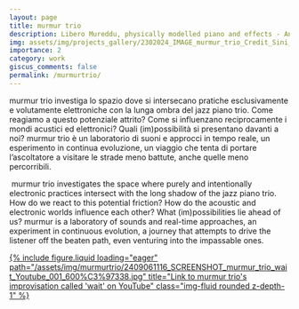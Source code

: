```yaml
---
layout: page
title: murmur trio
description: Libero Mureddu, physically modelled piano and effects - Andrea Grossi, double bass - Cristiano Calcagnile, drums and objects
img: assets/img/projects_gallery/2302024_IMAGE_murmur_trio_Credit_Sini_Makinen_001_700x700.jpeg
importance: 2
category: work
giscus_comments: false
permalink: /murmurtrio/
---
```

murmur trio investiga lo spazio dove si intersecano pratiche esclusivamente e volutamente elettroniche con la lunga ombra del jazz piano trio. Come reagiamo a questo potenziale attrito? Come si influenzano reciprocamente i mondi acustici ed elettronici? Quali (im)possibilità si presentano davanti a noi? 
murmur trio è un laboratorio di suoni e approcci in tempo reale, un esperimento in continua evoluzione, un viaggio che tenta di portare l’ascoltatore a visitare le strade meno battute, anche quelle meno percorribili.

​
murmur trio investigates the space where purely and intentionally electronic practices intersect with the long shadow of the jazz piano trio. How do we react to this potential friction? How do the acoustic and electronic worlds influence each other? What (im)possibilities lie ahead of us? 
murmur is a laboratory of sounds and real-time approaches, an experiment in continuous evolution, a journey that attempts to drive the listener off the beaten path, even venturing into the impassable ones.


<div class="row">
    <div class="col-sm mt-3 mt-md-0">
        <a href="https://youtu.be/mx4gk79WcxE?si=GhimhlZ4hQGHCb4b">
        {% include figure.liquid loading="eager" path="/assets/img/murmurtrio/2409061116_SCREENSHOT_murmur_trio_wait_Youtube_001_600%C3%97338.jpg" title="Link to murmur trio's improvisation called 'wait' on YouTube" class="img-fluid rounded z-depth-1" %}
            </a>
    </div>



